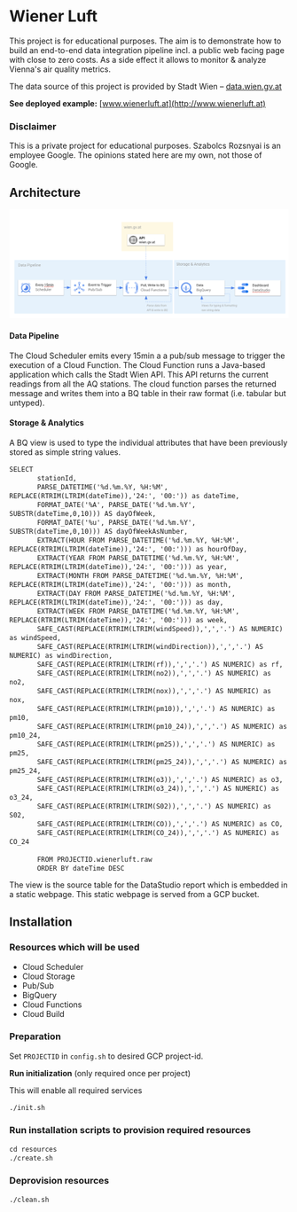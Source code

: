 
# Wiener Luft
This project is for educational purposes. The aim is to demonstrate how to build an end-to-end data integration pipeline incl. a public web facing page with close to zero costs.
As a side effect it allows to monitor & analyze Vienna's air quality metrics.  

The data source of this project is provided by Stadt Wien – [data.wien.gv.at](https://data.wien.gv.at/)

**See deployed example:** [www.wienerluft.at](http://www.wienerluft.at) 

### Disclaimer

This is a private project for  educational purposes. Szabolcs Rozsnyai is an employee Google. 
The opinions stated here are my own, not those of Google.


## Architecture
![Architecture](resources/architecture.png)

#### Data Pipeline
The Cloud Scheduler emits every 15min a a pub/sub message to trigger the execution of a Cloud Function. The Cloud Function runs a Java-based application which calls the Stadt Wien API. This API returns the current readings from all the AQ stations. The cloud function parses the returned message and writes them into a BQ table in their raw format (i.e. tabular but untyped). 

#### Storage & Analytics
A BQ view is used to type the individual attributes that have been previously stored as simple string values.
  
```
SELECT
       stationId,
       PARSE_DATETIME('%d.%m.%Y, %H:%M',  REPLACE(RTRIM(LTRIM(dateTime)),'24:', '00:')) as dateTime,
       FORMAT_DATE('%A', PARSE_DATE('%d.%m.%Y', SUBSTR(dateTime,0,10))) AS dayOfWeek,
       FORMAT_DATE('%u', PARSE_DATE('%d.%m.%Y', SUBSTR(dateTime,0,10))) AS dayOfWeekAsNumber,
       EXTRACT(HOUR FROM PARSE_DATETIME('%d.%m.%Y, %H:%M',  REPLACE(RTRIM(LTRIM(dateTime)),'24:', '00:'))) as hourOfDay,
       EXTRACT(YEAR FROM PARSE_DATETIME('%d.%m.%Y, %H:%M',  REPLACE(RTRIM(LTRIM(dateTime)),'24:', '00:'))) as year,
       EXTRACT(MONTH FROM PARSE_DATETIME('%d.%m.%Y, %H:%M',  REPLACE(RTRIM(LTRIM(dateTime)),'24:', '00:'))) as month,
       EXTRACT(DAY FROM PARSE_DATETIME('%d.%m.%Y, %H:%M',  REPLACE(RTRIM(LTRIM(dateTime)),'24:', '00:'))) as day,
       EXTRACT(WEEK FROM PARSE_DATETIME('%d.%m.%Y, %H:%M',  REPLACE(RTRIM(LTRIM(dateTime)),'24:', '00:'))) as week,
       SAFE_CAST(REPLACE(RTRIM(LTRIM(windSpeed)),',','.') AS NUMERIC) as windSpeed,
       SAFE_CAST(REPLACE(RTRIM(LTRIM(windDirection)),',','.') AS NUMERIC) as windDirection,
       SAFE_CAST(REPLACE(RTRIM(LTRIM(rf)),',','.') AS NUMERIC) as rf,
       SAFE_CAST(REPLACE(RTRIM(LTRIM(no2)),',','.') AS NUMERIC) as no2,
       SAFE_CAST(REPLACE(RTRIM(LTRIM(nox)),',','.') AS NUMERIC) as nox,
       SAFE_CAST(REPLACE(RTRIM(LTRIM(pm10)),',','.') AS NUMERIC) as pm10,
       SAFE_CAST(REPLACE(RTRIM(LTRIM(pm10_24)),',','.') AS NUMERIC) as pm10_24,
       SAFE_CAST(REPLACE(RTRIM(LTRIM(pm25)),',','.') AS NUMERIC) as pm25,
       SAFE_CAST(REPLACE(RTRIM(LTRIM(pm25_24)),',','.') AS NUMERIC) as pm25_24,
       SAFE_CAST(REPLACE(RTRIM(LTRIM(o3)),',','.') AS NUMERIC) as o3,
       SAFE_CAST(REPLACE(RTRIM(LTRIM(o3_24)),',','.') AS NUMERIC) as o3_24,
       SAFE_CAST(REPLACE(RTRIM(LTRIM(S02)),',','.') AS NUMERIC) as S02,
       SAFE_CAST(REPLACE(RTRIM(LTRIM(CO)),',','.') AS NUMERIC) as CO,
       SAFE_CAST(REPLACE(RTRIM(LTRIM(CO_24)),',','.') AS NUMERIC) as CO_24

       FROM PROJECTID.wienerluft.raw
       ORDER BY dateTime DESC 
  ```


The view is the source table for the DataStudio report which is embedded in a static webpage. 
This static webpage is served from a GCP bucket.  

## Installation
### Resources which will be used
* Cloud Scheduler
* Cloud Storage
* Pub/Sub
* BigQuery 
* Cloud Functions
* Cloud Build


### Preparation
Set `PROJECTID` in `config.sh` to desired GCP project-id.

**Run initialization** (only required once per project) 

This will enable all required services 
```
./init.sh
```

### Run installation scripts to provision required resources
```
cd resources
./create.sh
``` 
### Deprovision resources
```
./clean.sh
```


